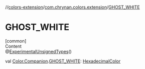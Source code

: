 //[colors-extension](../../index.md)/[com.chrynan.colors.extension](index.md)/[GHOST_WHITE](-g-h-o-s-t_-w-h-i-t-e.md)



# GHOST_WHITE  
[common]  
Content  
@[ExperimentalUnsignedTypes](https://kotlinlang.org/api/latest/jvm/stdlib/kotlin/-experimental-unsigned-types/index.html)()  
  
val [Color.Companion](../../../colors-core/colors-core/com.chrynan.colors/-color/-companion/index.md).[GHOST_WHITE](-g-h-o-s-t_-w-h-i-t-e.md): [HexadecimalColor](../../../colors-core/colors-core/com.chrynan.colors/-hexadecimal-color/index.md)  



